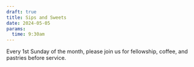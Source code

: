 ```yaml
---
draft: true
title: Sips and Sweets
date: 2024-05-05
params:
  time: 9:30am
---
```


Every 1st Sunday of the month, please join us for fellowship, coffee, and pastries before service.

<!--more-->
